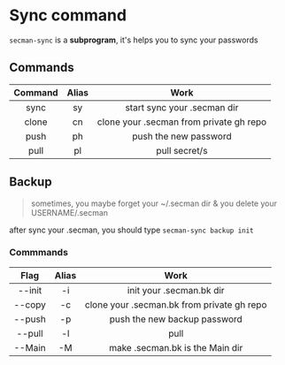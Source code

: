 # Sync command

`secman-sync` is a **subprogram**, it's helps you to sync your passwords

## Commands

| Command | Alias | Work |
| :-----: | :---: | :--: |
| sync    |  sy   | start sync your .secman dir |
| clone   |  cn   | clone your .secman from private gh repo |
| push    |  ph   | push the new password |
| pull    |  pl   | pull secret/s |

## Backup

> sometimes, you maybe forget your ~/.secman dir & you delete your USERNAME/.secman

after sync your .secman, you should type `secman-sync backup init`

### Commmands

|  Flag  | Alias | Work |
|  :--:  | :---: | :--: |
| --init |  -i   | init your .secman.bk dir |
| --copy |  -c   | clone your .secman.bk from private gh repo |
| --push |  -p   | push the new backup password |
| --pull |  -l   | pull |
| --Main |  -M   | make .secman.bk is the Main dir |
